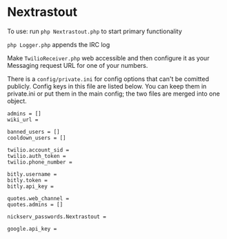 # Nextrastout
To use: run `php Nextrastout.php` to start primary functionality

`php Logger.php` appends the IRC log

Make `TwilioReceiver.php` web accessible and then configure it as your Messaging request URL for one of your numbers.

There is a `config/private.ini` for config options that can't be comitted publicly. Config keys in this file are listed
below. You can keep them in private.ini or put them in the main config; the two files are merged into one object.

    admins = []
    wiki_url =
    
    banned_users = []
    cooldown_users = []
    
    twilio.account_sid =
    twilio.auth_token =
    twilio.phone_number =
    
    bitly.username =
    bitly.token =
    bitly.api_key =
    
    quotes.web_channel =
    quotes.admins = []
    
    nickserv_passwords.Nextrastout =
    
    google.api_key =
